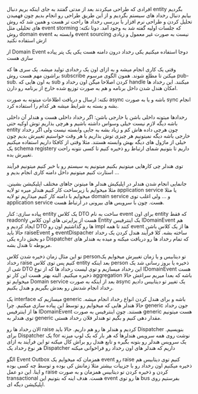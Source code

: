 افرادی که طراحی میکردند بعد از مدتی گفتند به جای اینکه بریم دنبال entity بگردیم بیایم دنبال رخداد های سیستم بگردیم و از این طریق طراحی رو انجام بدیم چون فهمیدن تحلیل کردن و طراحی نرم افزار با بررسی رخداد ها راحت تر هست و همین شد که روش های تحلیلی مثل event storming که جلسات اولیه گفته شد به وجود آمد. 
دوتا نکته:
روش domain event وابسته به event sourcing نیست 
به صورت غیر معمول و زیادی ازش استفاده نکنید

از Domain Event دوجا استفاده میکنیم 
یکی رخداد درون دامنه هست
یکی یک پتر پیاده سازی هست

وقتی یک کاری انجام میشه و به ازای اون یک رخدادی تولید میشه. یک سری ها که براشون مهم هست روش subscribe میکنن تا مطلع شوند. همون الگوی مرسوم pub-sub. به اون هایی که sub کردن اصلاحا میگن اون رخداد و handle میکنند. این رخداد ها امکان هندل شدن داخل برنامه و هم به صورت توزیع شده خارج از برنامه رو دارن. 

نکته: ارسال و دریافت اطلاعات میتونه به صورت async باشه و یا به صورت sync انجام بشه و بسته به شرایط میشه هر کدام را استفاده کرد. 

رخدادها میتونه داخلی باشن یا خارجی باشن:
اگر رخداد داخلی هست و هندلر آن داخلی باشه دیگه لازم نیست خیلی وسواس داشته باشیم و هرچی بذاریم توش اوکیه حتی entity چون هرچی داده هاش کم و زیاد بشه به جایی وابسته نیست 
ولی اگر رخداد خارجی باشه دیگه نمیتونیم هر چیزی توش بذاریم یا هر وقت خواستیم تغییرش بدیم چون خیلی از ماژول های دیگه بهش وابسته هستند. مثلا وقتی از کافکا داریم استفاده میکنیم یک schema registery داریم تا بتونیم شمای ارتباط رو ذخیره کنیم تا کسی نتونه راحت تغییرش بده. 

توی هندلر چی کارهایی میتونیم بکنیم
میتونیم یه سیستم رو با خبر کنیم 
میتونیم فرآیند استارت کنیم 
میتونیم داخل دامنه کاری انجام بدیم و ...

جانمایی انجام شدن هندلر در اپلیکیش 
هندلر ها میتونن جاهای مختلف اپلیکیشن بشینن. مثلا میخوایم با زیرساخت کار کنیم هندلر میره تو لایه application service یا مثلا میخوایم با دامنه کار کنیم میذاریم تو لایه domain service  و ... 
ولی اغلب توی application service هست. چون با سرویس های بیرونی در ارتباط هست. 


پیاده سازی:
کنار entity یک کلاس DTO ساخت به نام event برای اون entity که فقط readonly هست از پراپرتی های اون کلاس Entity
یک اینترفیس IDomainEvent هم ایجاد کردیم و DTO ها رو گذاشتیم اون رو impl کنند تا همه event ها از یک کلاس باشن
حالا باید raiseEvent و eventDispacher ساخته بشه. کلا فرآیند هندل کردن یک رخداد دو بخش داره یکی Dispatcher که تمام رخداد ها رو دریافت میکنه و میده به هندلر های مربوطه تا هندل بشه. 


تو این مثال زمان ذخیره شدن کلاس personتو دیتابیس و یا زمان تغییرش میخوایم یک رخداد raise کنیم پس توی کلاس  entity بعد اینکه person ذخیره یا بروز رسانی شد یک شی از DTO این رخداد میسازیم و توی لیست رخداد ها که از نوع IDomainEvent هست ذخیره میکنیم. البته بهتر هست این کار تو aggregation باشه که بعدا میریم سراغش 
حالا میخوایم تو Domain service بعد از اینکه به صورت async یک تغییر تو دیتابیس دادیم رخداد انجام شدنش رو بعدش بگیریم و هندل بکنیم. 

یک interface میسازیم که generic باشه و برای هندل کردن انواع رخداد انجام میشه. حالا هندلر هایی که میخوایم رو توسط این پیاده سازی میکنیم. چرا generic جون رخداد ها از اینترفیس IDomainEvent هستند. چون اینترفیس به صورت generic هست میتونیم توی هندلر به generic مقدار دهی کنیم و بگیم تو هندلر فلان رخداد هستی. 

الان رخداد ها رو raise کردیم و هندلر ها رو هم داریم. حالا باید Dispatcher بنویسیم. 
برای Dispatcher یک for نوشت روی همه سرویس هندلرها که هر بار که یک لوپ میزنه یک سرویس هندلر رو بتونه بگیره و تابع هندل رو براش کال میکنه
تو این فرآیند به ازای هر نوع رخداد یک Dispatcher داریم که هندلر های اون رخداد رو فراخوانی میکنه

الگو Event Outbox
همزمان که میخوایم یک event رو raise کنیم توی دیتابیس هم ذخیره میکنیم اون رخداد رو با جزییات بیشتر مثلا زمانش کی بوده و توسط چه کسی بوده و اینا. این دو عمل raise کردن و ذخیره کردن تو دیتابیس همزمان و به صورت transactional هست. هدف اینه که بتونیم این event ها رو توی bus بفرستیم روی اپلیکیشن دیگه ای. 




